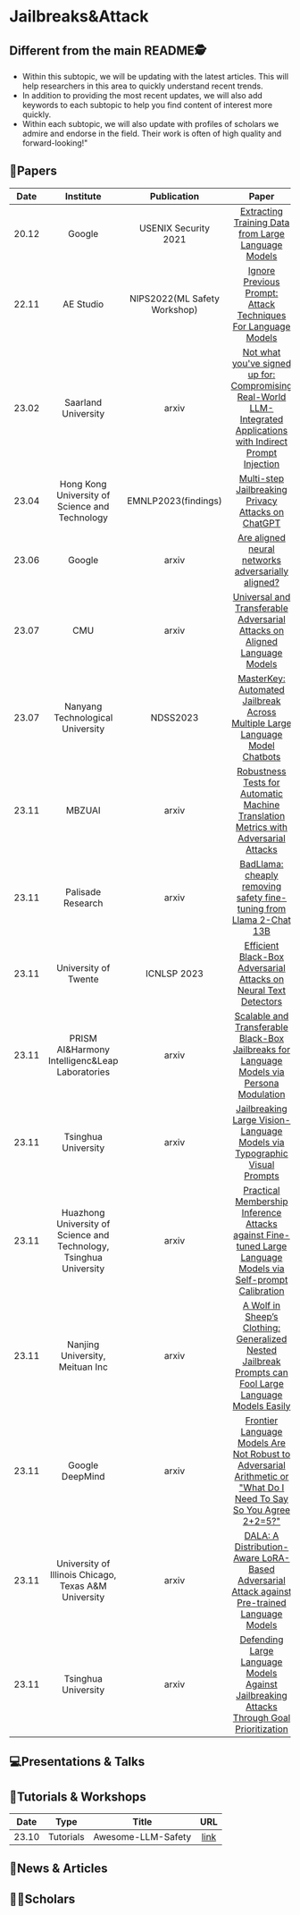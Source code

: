 # Jailbreaks&Attack

## Different from the main README🕵️

- Within this subtopic, we will be updating with the latest articles. This will help researchers in this area to quickly understand recent trends.
- In addition to providing the most recent updates, we will also add keywords to each subtopic to help you find content of interest more quickly.
- Within each subtopic, we will also update with profiles of scholars we admire and endorse in the field. Their work is often of high quality and forward-looking!"

## 📑Papers

| Date  |                             Institute                              |         Publication          |                                                                         Paper                                                                         |                                        Keywords                                         |
|:-----:|:------------------------------------------------------------------:|:----------------------------:|:-----------------------------------------------------------------------------------------------------------------------------------------------------:|:---------------------------------------------------------------------------------------:|
| 20.12 |                               Google                               |     USENIX Security 2021     |       [Extracting Training Data from Large Language Models](https://www.usenix.org/conference/usenixsecurity21/presentation/carlini-extracting)       |                     **Verbatim Text Sequences**&**Rank Likelihood**                     |
| 22.11 |                             AE Studio                              | NIPS2022(ML Safety Workshop) |                           [Ignore Previous Prompt: Attack Techniques For Language Models](https://arxiv.org/abs/2211.09527)                           |                           **Prompt Injection**&**Misaligned**                           |
| 23.02 |                        Saarland University                         |            arxiv             | [Not what you've signed up for: Compromising Real-World LLM-Integrated Applications with Indirect Prompt Injection](https://arxiv.org/abs/2302.12173) | **Adversarial Prompting**&**Indirect Prompt Injection**&**LLM-Integrated Applications** |
| 23.04 |           Hong Kong University of Science and Technology           |     EMNLP2023(findings)      |                                [Multi-step Jailbreaking Privacy Attacks on ChatGPT](https://arxiv.org/abs/2304.05197)                                 |                               **Privacy**&**Jailbreaks**                                |
| 23.06 |                               Google                               |            arxiv             |                                [Are aligned neural networks adversarially aligned?](https://arxiv.org/abs/2306.15447)                                 |                              **Multimodal**&**Jailbreak**                               |
| 23.07 |                                CMU                                 |            arxiv             |                     [Universal and Transferable Adversarial Attacks on Aligned Language Models](https://arxiv.org/abs/2307.15043)                     |              **Jailbreak**&**Transferable Attack**&**Adversarial Attack**               |
| 23.07 |                  Nanyang Technological University                  |           NDSS2023           |                   [MasterKey: Automated Jailbreak Across Multiple Large Language Model Chatbots](https://arxiv.org/abs/2307.08715)                    |             **Jailbreak**&**Reverse-Engineering**&**Automatic Generation**              |
| 23.11 |                               MBZUAI                               |            arxiv             |                [Robustness Tests for Automatic Machine Translation Metrics with Adversarial Attacks](https://arxiv.org/abs/2311.00508)                |        **Adversarially-synthesized Texts**&**Word-level Attacks**&**Evaluation**        |
| 23.11 |                         Palisade Research                          |            arxiv             |                        [BadLlama: cheaply removing safety fine-tuning from Llama 2-Chat 13B](https://arxiv.org/abs/2311.00117)                        |                              **Remove Safety Fine-tuning**                              |
| 23.11 |                        University of Twente                        |         ICNLSP 2023          |                         [Efficient Black-Box Adversarial Attacks on Neural Text Detectors](https://arxiv.org/abs/2311.01873)                          |                      **Misclassification**&**Adversarial attacks**                      |
| 23.11 |           PRISM AI&Harmony Intelligenc&Leap Laboratories           |            arxiv             |            [Scalable and Transferable Black-Box Jailbreaks for Language Models via Persona Modulation](https://arxiv.org/abs/2311.03348 )             |           **Persona-modulation Attacks**&**Jailbreaks**&**Automated Prompt**            |
| 23.11 |                        Tsinghua University                         |            arxiv             |                     [Jailbreaking Large Vision-Language Models via Typographic Visual Prompts](https://arxiv.org/abs/2311.05608)                      |              **Typographic Attack**&**Multi-modal**&**Safety Evaluation**               |
| 23.11 | Huazhong University of Science and Technology, Tsinghua University |            arxiv             |    [Practical Membership Inference Attacks against Fine-tuned Large Language Models via Self-prompt Calibration](https://arxiv.org/abs/2311.06062)    |                **Membership Inference Attacks**&**Privacy and Security**                |
| 23.11 |                  Nanjing University, Meituan Inc                   |            arxiv             |      [A Wolf in Sheep’s Clothing: Generalized Nested Jailbreak Prompts can Fool Large Language Models Easily](https://arxiv.org/abs/2311.08268)       |         **Jailbreak Prompts**&**Safety Alignment**&**Safeguard Effectiveness**          |
| 23.11 |                          Google DeepMind                           |            arxiv             | [Frontier Language Models Are Not Robust to Adversarial Arithmetic or "What Do I Need To Say So You Agree 2+2=5?"](https://arxiv.org/abs/2311.07587)  |         **Adversarial Arithmetic**&**Model Robustness**&**Adversarial Attacks**         |
| 23.11 | University of Illinois Chicago, Texas A&M University | arxiv | [DALA: A Distribution-Aware LoRA-Based Adversarial Attack against Pre-trained Language Models](https://arxiv.org/abs/2311.08598) | **Adversarial Attack**&**Distribution-Aware**&**LoRA-Based Attack** |
| 23.11 | Tsinghua University | arxiv | [Defending Large Language Models Against Jailbreaking Attacks Through Goal Prioritization](https://arxiv.org/abs/2311.09096) | **Jailbreaking Attacks**&**Goal Prioritization**&**Safety** |



## 💻Presentations & Talks


## 📖Tutorials & Workshops

| Date  |   Type    |       Title        |                         URL                          |
|:-----:|:---------:|:------------------:|:----------------------------------------------------:|
| 23.10 | Tutorials | Awesome-LLM-Safety | [link](https://github.com/ydyjya/Awesome-LLM-Safety) |

## 📰News & Articles

## 🧑‍🏫Scholars